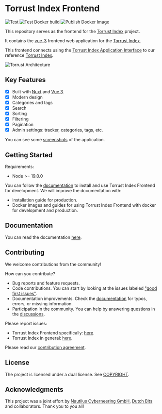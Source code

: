 # Torrust Index Frontend

[![Test](https://github.com/torrust/torrust-index-frontend/actions/workflows/test.yml/badge.svg)](https://github.com/torrust/torrust-index-frontend/actions/workflows/test.yml) [![Test Docker build](https://github.com/torrust/torrust-index-frontend/actions/workflows/test_docker_build.yml/badge.svg)](https://github.com/torrust/torrust-index-frontend/actions/workflows/test_docker_build.yml) [![Publish Docker Image](https://github.com/torrust/torrust-index-frontend/actions/workflows/publish_docker_image.yml/badge.svg)](https://github.com/torrust/torrust-index-frontend/actions/workflows/publish_docker_image.yml)

This repository serves as the frontend for the [Torrust Index](https://github.com/torrust/torrust-index) project.

It contains the [vue-3](https://vuejs.org/) frontend web application for the [Torrust Index](https://github.com/torrust/torrust-index).

This frontend connects using the [Torrust Index Application Interface](https://github.com/torrust/torrust-index-api-lib) to our reference [Torrust Index](https://github.com/torrust/torrust-index).

![Torrust Architecture](https://raw.githubusercontent.com/torrust/.github/main/img/torrust-architecture.webp)

## Key Features

* [X] Built with [Nuxt](https://nuxt.com/) and [Vue 3](https://vuejs.org/).
* [X] Modern design
* [X] Categories and tags
* [X] Search
* [X] Sorting
* [X] Filtering
* [X] Pagination
* [X] Admin settings: tracker, categories, tags, etc.

You can see some [screenshots](./docs/screenshots.md) of the application.

## Getting Started

Requirements:

* Node >= 19.0.0

You can follow the [documentation](./docs/index.md) to install and use Torrust Index Frontend for development. We will improve the documentation with:

* Installation guide for production.
* Docker images and guides for using Torrust Index Frontend with docker for development and production.

## Documentation

You can read the documentation [here](./docs/index.md).

## Contributing

We welcome contributions from the community!

How can you contribute?

* Bug reports and feature requests.
* Code contributions. You can start by looking at the issues labeled ["good first issues"](https://github.com/torrust/torrust-index-frontend/issues?q=is%3Aissue+is%3Aopen+label%3A%22good+first+issue%22).
* Documentation improvements. Check the [documentation](./docs/index.md) for typos, errors, or missing information.
* Participation in the community. You can help by answering questions in the [discussions](https://github.com/torrust/torrust-index-frontend/discussions).

Please report issues:

* Torrust Index Frontend specifically: [here](https://github.com/torrust/torrust-index-frontend/issues).
* Torrust Index in general: [here](https://github.com/torrust/torrust-index/issues).

Please read our [contribution agreement](https://github.com/torrust/.github/blob/main/info/contributing.md).

## License

The project is licensed under a dual license. See [COPYRIGHT](./COPYRIGHT).

## Acknowledgments

This project was a joint effort by [Nautilus Cyberneering GmbH](https://nautilus-cyberneering.de/), [Dutch Bits](https://dutchbits.nl) and collaborators.  Thank you to you all!
